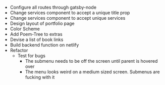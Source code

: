 -   Configure all routes through gatsby-node
-   Change services component to accept a unique title prop
-   Change services component to accept unique services
-   Design layout of portfolio page
-   Color Scheme
-   Add Poem-Tree to extras
-   Devise a list of book links
-   Build backend function on netlify
-   Refactor
    -   Test for bugs
        -   The submenu needs to be off the screen until parent is hovered over
        -   The menu looks weird on a medium sized screen. Submenus are fucking with it
